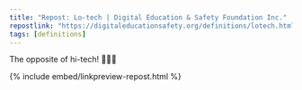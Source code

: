 ```yaml
---
title: "Repost: Lo-tech | Digital Education & Safety Foundation Inc."
repostlink: "https://digitaleducationsafety.org/definitions/lotech.html"
tags: [definitions]
---
```


The opposite of hi-tech! 🤔👩‍💻

{% include embed/linkpreview-repost.html %}
